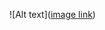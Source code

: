 ![Alt text]([image link](https://github-production-user-asset-6210df.s3.amazonaws.com/92693629/297018601-0ad25938-99c7-47cf-86e8-bbff457762ce.png?X-Amz-Algorithm=AWS4-HMAC-SHA256&X-Amz-Credential=AKIAVCODYLSA53PQK4ZA%2F20240502%2Fus-east-1%2Fs3%2Faws4_request&X-Amz-Date=20240502T102747Z&X-Amz-Expires=300&X-Amz-Signature=0b567db7371fa6751f83f371e8dd23262cd4d6a3bdf257b62fdd4c9740199092&X-Amz-SignedHeaders=host&actor_id=22811232&key_id=0&repo_id=737716661))
